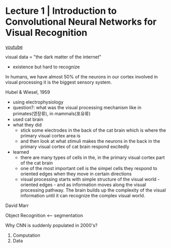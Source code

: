 # Lecture 1 | Introduction to Convolutional Neural Networks for Visual Recognition

[youtube](https://www.youtube.com/watch?v=vT1JzLTH4G4&list=PL3FW7Lu3i5JvHM8ljYj-zLfQRF3EO8sYv&index=2&t=0s)

visual data = "the dark matter of the internet"
 - existence but hard to recognize

 In humans, we have almost 50% of the neurons in our cortex involved in visual processing it is the biggest sensory system.

 Hubel & Wiesel, 1959
 - using electrophysiology
 - question?: what was the visual processing mechanism like in primates(영장류), in mammals(포유류)
 - used cat brain
 - what they did
 	- stick some electrodes in the back of the cat brain which is where the primary visual cortex area is
 	- and then look at what stimuli makes the neurons in the back in the primary visual cortex of cat brain respond excitedly
 - learned
 	- there are many types of cells in the, in the primary visual cortex part of the cat brain
	- one of the most important cell is the simpel cells they respond to oriented edges when they move in certain directions
	- visual processing starts with simple structure of the visual world - oriented edges - and as information moves along the visual processing pathway. The brain builds up the complexity of the visual information until it can recognize the complex visual world.

David Marr

Object Recognition <-- segmentation

Why CNN is suddenly populated in 2000's?
1. Computation
2. Data


